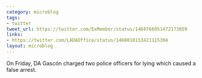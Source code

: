 ```yaml
---
category: microblog
tags:
- twitter
tweet_url: https://twitter.com/ExMember/status/1468766951472173059
links:
- https://twitter.com/LADAOffice/status/1468010153421115394
layout: microblog
---
```

On Friday, DA Gascón charged two police officers for lying which caused a false arrest.
